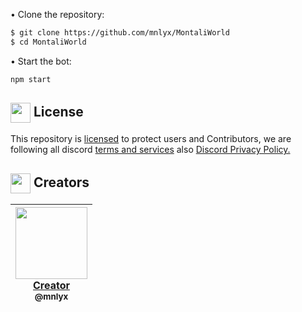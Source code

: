   • Clone the repository:
```bash 
$ git clone https://github.com/mnlyx/MontaliWorld
$ cd MontaliWorld
```

  • Start the bot:
```bash
npm start
```

## <img align="center" src="https://cdn.discordapp.com/attachments/1078405618139922532/1078414012179566694/rules.png" width="32px"> License

This repository is [licensed](https://www.apache.org/licenses/LICENSE-2.0) to protect users and Contributors, we are following all discord [terms and services](https://discord.com/terms) also [Discord Privacy Policy.](https://discord.com/privacy)

## <img align="center" src="https://cdn.discordapp.com/attachments/1078405618139922532/1078415340758909028/checked.gif" width="32px"> Creators 

| [<img src="https://github.com/mnlyx.png?size=115" width=115><br>Creator<br><sub>@mnlyx</sub>](https://github.com/mnlyx) | 
| :---: |
